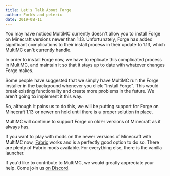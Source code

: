 ```yaml
---
title: Let's Talk About Forge
author: Forkk and peterix
date: 2019-08-11
---
```


You may have noticed MultiMC currently doesn't allow you to install Forge on
Minecraft versions newer than 1.13. Unfortunately, Forge has added significant
complications to their install process in their update to 1.13, which MultiMC
can't currently handle.

In order to install Forge now, we have to replicate this complicated process in
MultiMC, and maintain it so that it stays up to date with whatever changes
Forge makes.

Some people have suggested that we simply have MultiMC run the Forge installer
in the background whenever you click "Install Forge". This would break existing
functionality and create more problems in the future. We aren't going to implement
it this way.

So, although it pains us to do this, we will be putting support for Forge on
Minecraft 1.13 or newer on hold until there is a proper solution in place.

MultiMC will continue to support Forge on older versions of Minecraft as it
always has.

If you want to play with mods on the newer versions of Minecraft with MultiMC now,
[Fabric](http://fabricmc.net/) works and is a perfectly good option to do so.
There are plenty of Fabric mods available. For everything else, there is the vanilla launcher.

If you'd like to contribute to MultiMC, we would greatly appreciate your help.
Come join us [on Discord](https://discord.gg/0k2zsXGNHs0fE4Wm).
